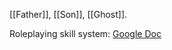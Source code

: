 [[Father]], [[Son]], [[Ghost]].

Roleplaying skill system:
[Google Doc](https://docs.google.com/document/d/1HptqZA0SBzA02t-biA5hxlgj6XxFoAxsDOAVb8oreK4)
